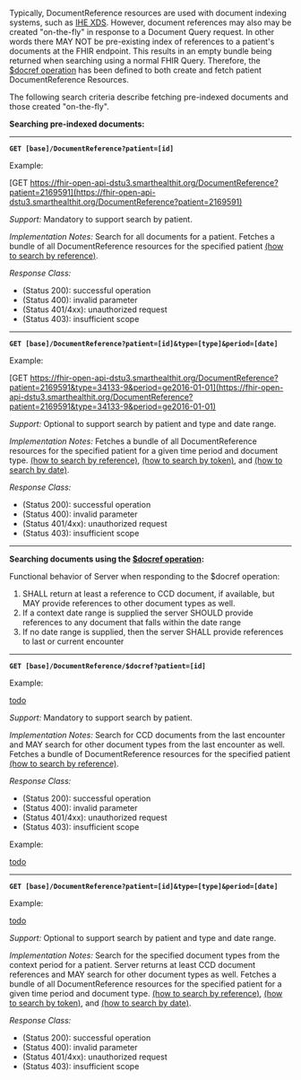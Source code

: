 

Typically, DocumentReference resources are used with document indexing systems, such as [IHE XDS]. However, document references may also may be created "on-the-fly" in response to a Document Query request.  In other words there MAY NOT be pre-existing index of references to a patient's documents at the FHIR endpoint. This results in an empty bundle being returned when searching using a normal FHIR Query.  Therefore, the [$docref operation] has been defined to both create and fetch patient DocumentReference Resources.


The following search criteria describe fetching pre-indexed documents and those created "on-the-fly".

**Searching pre-indexed documents:**

----

**`GET [base]/DocumentReference?patient=[id]`**

Example:

[GET https://fhir-open-api-dstu3.smarthealthit.org/DocumentReference?patient=2169591](https://fhir-open-api-dstu3.smarthealthit.org/DocumentReference?patient=2169591)


*Support:* Mandatory to support search by patient.

*Implementation Notes:* Search for all documents for a patient. Fetches a bundle of all DocumentReference resources for the specified patient [(how to search by reference)].

*Response Class:*

- (Status 200): successful operation
- (Status 400): invalid parameter
- (Status 401/4xx): unauthorized request
- (Status 403): insufficient scope

------

**`GET [base]/DocumentReference?patient=[id]&type=[type]&period=[date]`**

Example:

[GET https://fhir-open-api-dstu3.smarthealthit.org/DocumentReference?patient=2169591&type=34133-9&period=ge2016-01-01](https://fhir-open-api-dstu3.smarthealthit.org/DocumentReference?patient=2169591&type=34133-9&period=ge2016-01-01)

*Support:* Optional to support search by patient and type and date range.

*Implementation Notes:* Fetches a bundle of all DocumentReference resources for the specified patient for a given time period and document type.  [(how to search by reference)], [(how to search by token)], and [(how to search by date)].

*Response Class:*

 - (Status 200): successful operation
 - (Status 400): invalid parameter
 - (Status 401/4xx): unauthorized request
 - (Status 403): insufficient scope


-----

**Searching documents using the [$docref operation]:**

Functional behavior of Server when responding to the $docref operation:

1. SHALL return at least a reference to CCD document, if available, but MAY provide references to other document types as well.
2. If a context date range is supplied the server SHOULD provide references to any document that falls within the date range
3. If no date range is supplied, then the server SHALL provide references to last or current encounter

-----

**`GET [base]/DocumentReference/$docref?patient=[id]`**

Example:

[todo](todo.html)


*Support:* Mandatory to support search by patient.

*Implementation Notes:* Search for CCD documents from the last encounter and MAY search for other document types from the last encounter as well. Fetches a bundle of DocumentReference resources for the specified patient [(how to search by reference)].

*Response Class:*

- (Status 200): successful operation
- (Status 400): invalid parameter
- (Status 401/4xx): unauthorized request
- (Status 403): insufficient scope

Example:

[todo](todo.html)

----

**`GET [base]/DocumentReference?patient=[id]&type=[type]&period=[date]`**

Example:

[todo](todo.html)

*Support:* Optional to support search by patient and type and date range.

*Implementation Notes:* Search for the specified document types from the context period for a patient. Server returns at least CCD document references and MAY search for other document types as well. Fetches a bundle of all DocumentReference resources for the specified patient for a given time period and document type.  [(how to search by reference)], [(how to search by token)], and [(how to search by date)].

*Response Class:*

 - (Status 200): successful operation
 - (Status 400): invalid parameter
 - (Status 401/4xx): unauthorized request
 - (Status 403): insufficient scope



[(how to search by reference)]: http://hl7.org/fhir/STU3/search.html#reference
[(how to search by token)]: http://hl7.org/fhir/STU3/search.html#token
[(how to search by date)]: http://hl7.org/fhir/STU3/search.html#date
[IHE XDS]: http://wiki.ihe.net/index.php?title=Cross-Enterprise_Document_Sharing
[$docref operation]: OperationDefinition-docref.html
